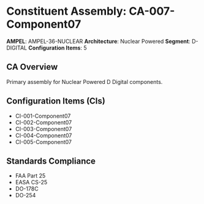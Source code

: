 # Constituent Assembly: CA-007-Component07

**AMPEL**: AMPEL-36-NUCLEAR
**Architecture**: Nuclear Powered
**Segment**: D-DIGITAL
**Configuration Items**: 5

## CA Overview
Primary assembly for Nuclear Powered D Digital components.

## Configuration Items (CIs)
- CI-001-Component07
- CI-002-Component07
- CI-003-Component07
- CI-004-Component07
- CI-005-Component07

## Standards Compliance
- FAA Part 25
- EASA CS-25
- DO-178C
- DO-254
